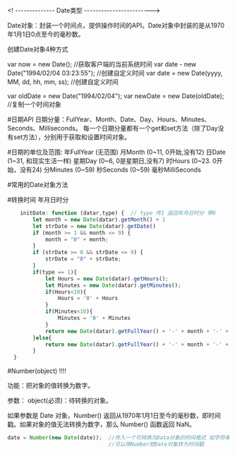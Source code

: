 <! --------------  Date类型 ------------------------>

Date对象：封装一个时间点，提供操作时间的API。Date对象中封装的是从1970年1月1日0点至今的毫秒数。

创建Date对象4种方式

var now = new Date(); //获取客户端的当前系统时间
var date - new Date("1994/02/04 03:23:55"); //创建自定义时间
var date = new Date(yyyy, MM, dd, hh, mm, ss); //创建自定义时间

var oldDate = new Date("1994/02/04");
var newDate = new Date(oldDate); //复制一个时间对象

#日期API
日期分量：FullYear、Month、Date、Day、Hours、Minutes、Seconds、Milliseconds。
每一个日期分量都有一个get和set方法（除了Day没有set方法），分别用于获取和设置时间对象。

#日期的单位及范围:
年FullYear (无范围)
月Month (0~11, 0开始,没有12)
日Date (1~31, 和现实生活一样)
星期Day (0~6, 0是星期日,没有7)
时Hours (0~23. 0开始，没有24)
分Minutes (0~59)
秒Seconds (0~59)
毫秒MilliSeconds

#常用的Date对象方法
<!-- Date()  返回当日的日期和时间。
getDate()   从 Date 对象返回一个月中的某一天 (1 ~ 31)。
getDay()    从 Date 对象返回一周中的某一天 (0 ~ 6)。
getMonth()  从 Date 对象返回月份 (0 ~ 11)。
getFullYear()   从 Date 对象以四位数字返回年份。
getYear()   请使用 getFullYear() 方法代替。
getHours()  返回 Date 对象的小时 (0 ~ 23)。
getMinutes()    返回 Date 对象的分钟 (0 ~ 59)。
getSeconds()    返回 Date 对象的秒数 (0 ~ 59)。
getMilliseconds()   返回 Date 对象的毫秒(0 ~ 999)。
getTime()   返回 1970 年 1 月 1 日至今的毫秒数。
getTimezoneOffset() 返回本地时间与格林威治标准时间 (GMT) 的分钟差。
getUTCDate()    根据世界时从 Date 对象返回月中的一天 (1 ~ 31)。
getUTCDay() 根据世界时从 Date 对象返回周中的一天 (0 ~ 6)。
getUTCMonth()   根据世界时从 Date 对象返回月份 (0 ~ 11)。
getUTCFullYear()    根据世界时从 Date 对象返回四位数的年份。
getUTCHours()   根据世界时返回 Date 对象的小时 (0 ~ 23)。
getUTCMinutes() 根据世界时返回 Date 对象的分钟 (0 ~ 59)。
getUTCSeconds() 根据世界时返回 Date 对象的秒钟 (0 ~ 59)。
getUTCMilliseconds()    根据世界时返回 Date 对象的毫秒(0 ~ 999)。
parse() 返回1970年1月1日午夜到指定日期（字符串）的毫秒数。
setDate()   设置 Date 对象中月的某一天 (1 ~ 31)。
setMonth()  设置 Date 对象中月份 (0 ~ 11)。
setFullYear()   设置 Date 对象中的年份（四位数字）。
setYear()   请使用 setFullYear() 方法代替。
setHours()  设置 Date 对象中的小时 (0 ~ 23)。
setMinutes()    设置 Date 对象中的分钟 (0 ~ 59)。
setSeconds()    设置 Date 对象中的秒钟 (0 ~ 59)。
setMilliseconds()   设置 Date 对象中的毫秒 (0 ~ 999)。
setTime()   以毫秒设置 Date 对象。
setUTCDate()    根据世界时设置 Date 对象中月份的一天 (1 ~ 31)。
setUTCMonth()   根据世界时设置 Date 对象中的月份 (0 ~ 11)。
setUTCFullYear()    根据世界时设置 Date 对象中的年份（四位数字）。
setUTCHours()   根据世界时设置 Date 对象中的小时 (0 ~ 23)。
setUTCMinutes() 根据世界时设置 Date 对象中的分钟 (0 ~ 59)。
setUTCSeconds() 根据世界时设置 Date 对象中的秒钟 (0 ~ 59)。
setUTCMilliseconds()    根据世界时设置 Date 对象中的毫秒 (0 ~ 999)。
toSource()  返回该对象的源代码。
toString()  把 Date 对象转换为字符串。
toTimeString()  把 Date 对象的时间部分转换为字符串。
toDateString()  把 Date 对象的日期部分转换为字符串。
toGMTString()   请使用 toUTCString() 方法代替。
toUTCString()   根据世界时，把 Date 对象转换为字符串。
toLocaleString()    根据本地时间格式，把 Date 对象转换为字符串。
toLocaleTimeString()    根据本地时间格式，把 Date 对象的时间部分转换为字符串。
toLocaleDateString()    根据本地时间格式，把 Date 对象的日期部分转换为字符串。
UTC()   根据世界时返回 1970 年 1 月 1 日 到指定日期的毫秒数。
valueOf()   返回 Date 对象的原始值。 -->

#转换时间 年月日时分
```javascript
	initDate: function (datar,type) {  // type 传1 返回年月日时分 带0
		let month = new Date(datar).getMonth() + 1
		let strDate = new Date(datar).getDate()
		if (month >= 1 && month <= 9) {
		    month = "0" + month;
		}
		if (strDate >= 0 && strDate <= 9) {
		    strDate = "0" + strDate;
		}
		if(type == 1){
			let Hours = new Date(datar).getHours();
			let Minutes = new Date(datar).getMinutes();
			if(Hours<10){
				Hours = '0' + Hours
			}
			if(Minutes<10){
				Minutes = '0' + Minutes
			}
			return new Date(datar).getFullYear() + '-' + month + '-' + strDate + ' ' + Hours + ':' + Minutes //年月日时分 带0
		}else{
			return new Date(datar).getFullYear() + '-' + month + '-' + strDate //年月日
		}
  }
```


#Number(object) !!!!

功能：把对象的值转换为数字。

参数：
object(必须)：待转换的对象。

如果参数是 Date 对象，Number() 返回从1970年1月1日至今的毫秒数，即时间戳。如果对象的值无法转换为数字，那么 Number() 函数返回 NaN。

```javascript
date = Number(new Date(date));  //传入一个可转换为Data对象的时间格式 如字符串2019/8/14 12:00:00
                                //可以用Number把Date对象转为时间戳
```
